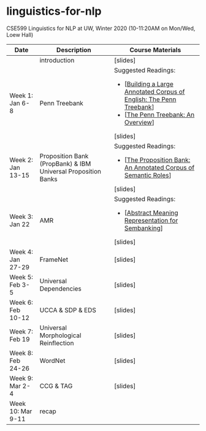 # linguistics-for-nlp

CSE599 Linguistics for NLP at UW, Winter 2020 (10-11:20AM on Mon/Wed, Loew Hall)

| Date |	Description	 |Course Materials |
| ------------ | ------------ | ------------  |
|  | introduction| [slides]  |
|Week 1: Jan 6-8 | Penn Treebank |Suggested Readings:  <ul><li>[[Building a Large Annotated Corpus of English: The Penn Treebank](https://www.aclweb.org/anthology/J93-2004/)]</li><li>[[The Penn Treebank: An Overview](https://link.springer.com/chapter/10.1007/978-94-010-0201-1_1)]</li></ul> [slides]|
|Week 2: Jan 13-15     | Proposition Bank (PropBank) & IBM Universal Proposition Banks |Suggested Readings:  <ul><li>[[The Proposition Bank: An Annotated Corpus of Semantic Roles](https://www.aclweb.org/anthology/J05-1004/)]</li></ul>[slides]|
|Week 3: Jan 22     | AMR  |Suggested Readings:  <ul><li>[[Abstract Meaning Representation for Sembanking](https://www.aclweb.org/anthology/W13-2322/)]</li></ul>[slides]|
|Week 4: Jan 27-29  | FrameNet |[slides]|
|Week 5: Feb 3-5    | Universal Dependencies |[slides]|
|Week 6: Feb 10-12  | UCCA & SDP & EDS |[slides]|
|Week 7: Feb 19     | Universal Morphological Reinflection |[slides]|
|Week 8: Feb 24-26  | WordNet|[slides]|
|Week 9: Mar 2-4    | CCG & TAG |[slides]|
|Week 10: Mar 9-11  | recap ||


